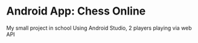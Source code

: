 # Android App: Chess Online
My small project in school
Using Android Studio, 2 players playing via web API
